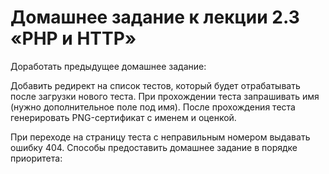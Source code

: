 # Домашнее задание к лекции 2.3 «PHP и HTTP»

Доработать предыдущее домашнее задание:

Добавить редирект на список тестов, который будет отрабатывать после загрузки нового теста.
При прохождении теста запрашивать имя (нужно дополнительное поле под имя). После прохождения теста генерировать PNG-сертификат с именем и оценкой.

При переходе на страницу теста с неправильным номером выдавать ошибку 404.
Способы предоставить домашнее задание в порядке приоритета:


